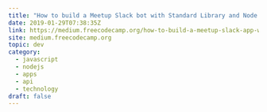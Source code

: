 ```yaml
---
title: "How to build a Meetup Slack bot with Standard Library and Node.js"
date: 2019-01-29T07:38:35Z
link: https://medium.freecodecamp.org/how-to-build-a-meetup-slack-app-with-standard-library-52f96b27d95a?source=rss----336d898217ee---4
site: medium.freecodecamp.org
topic: dev
category:
  - javascript
  - nodejs
  - apps
  - api
  - technology
draft: false
---
```

